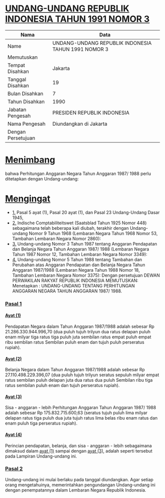 # [UNDANG-UNDANG REPUBLIK INDONESIA TAHUN 1991 NOMOR 3](http://example.org/legal/document/uu/1991/3)

| Nama | Data |
| ------ | ----- |
|Name|UNDANG-UNDANG REPUBLIK INDONESIA TAHUN 1991 NOMOR 3|
|Memutuskan||
|Tempat Disahkan|Jakarta|
|Tanggal Disahkan|19|
|Bulan Disahkan|7|
|Tahun Disahkan|1990|
|Jabatan Pengesah|PRESIDEN REPUBLIK INDONESIA|
|Nama Pengesah|Diundangkan di Jakarta|
|Dengan Persetujuan||
# [Menimbang](http://example.org/legal/document/uu/1991/3/menimbang)
bahwa Perhitungan Anggaran Negara Tahun Anggaran 1987/ 1988 perlu ditetapkan dengan Undang-undang:
# [Mengingat](http://example.org/legal/document/uu/1991/3/mengingat)

* [1.](http://example.org/legal/document/uu/1991/3/mengingat/point/0001) Pasal 5 ayat (1), Pasal 20 ayat (1), dan Pasal 23 Undang-Undang Dasar 1945,
* [2.](http://example.org/legal/document/uu/1991/3/mengingat/point/0002) Indische Comptabiliteitswet (Saatsblad Tahun 1925 Nomor 448) sebagaimana telah beberapa kali diubah, terakhir dengan Undang-undang Nomor 9 Tahun 1968 (Lembaran Negara Tahun 1968 Nomor 53, Tambahan Lembaran Negara Nomor 2860):
* [3.](http://example.org/legal/document/uu/1991/3/mengingat/point/0003) Undang-undang Nomor 3 Tahun 1987 tentang Anggaran Pendapatan dan Belanja Negara Tahun Anggaran 1987/ 1988 (Lembaran Negara Tahun 1987 Nomor 12, Tambahan Lembaran Negara Nomor 3349):
* [4.](http://example.org/legal/document/uu/1991/3/mengingat/point/0004) Undang-undang Nomor 5 Tahun 1988 tentang Tambahan dan Perubahan atas Anggaran Pendapatan dan Belanja Negara Tahun Anggaran 1987/1988 (Lembaran Negara Tahun 1988 Nomor 18, Tambahan Lembaran Negara Nomor 3375): Dengan persetujuan DEWAN PERWAKILAN RAKYAT REPUBLIK INDONESIA MEMUTUSKAN: Menetapkan : UNDANG-UNDANG TENTANG PERHITUNGAN ANGGARAN NEGARA TAHUN ANGGARAN 1987/ 1988.

### [Pasal 1](http://example.org/legal/document/uu/1991/3/pasal/0001)

#### [Ayat (1)](http://example.org/legal/document/uu/1991/3/pasal/0001/version/19900719/ayat/0001)
Pendapatan Negara dalam Tahun Anggaran 1987/1988 adalah sebesar Rp 21.286.330.944.996,70 (dua puluh tujuh trilyun dua ratus delapan puluh enam milyar tiga ratus tiga puluh juta sembilan ratus empat puluh empat ribu sembilan ratus Sembilan puluh enam dan tujuh puluh perseratus rupiah).

#### [Ayat (2)](http://example.org/legal/document/uu/1991/3/pasal/0001/version/19900719/ayat/0002)
Belanja Negara dalam Tahun Anggaran 1987/1988 adalah sebesar Rp 27.110.498.229.396,07 (dua puluh tujuh trilyun seratus sepuluh milyar empat ratus sembilan puluh delapan juta dua ratus dua puluh Sembilan ribu tiga ratus sembilan puluh enam dan tujuh perseratus rupiah).

#### [Ayat (3)](http://example.org/legal/document/uu/1991/3/pasal/0001/version/19900719/ayat/0003)
Sisa - anggaran - lebih Perhitungan Anggaran Tahun Anggaran 1987/ 1988 adalah sebesar Rp 175.832.715.600,63 (seratus tujuh puluh lima milyar delapan ratus tiga puluh dua juta tujuh ratus lima belas ribu enam ratus dan enam puluh tiga perseratus rupiah).

#### [Ayat (4)](http://example.org/legal/document/uu/1991/3/pasal/0001/version/19900719/ayat/0004)
Perincian pendapatan, belanja, dan sisa - anggaran - lebih sebagaimana dimaksud dalam [ayat (1)](http://example.org/legal/document/uu/1991/3/pasal/0001/version/19900719/ayat/0001) sampai dengan [ayat (3)](http://example.org/legal/document/uu/1991/3/pasal/0001/version/19900719/ayat/0003), adalah seperti tersebut pada Lampiran Undang-undang ini.


### [Pasal 2](http://example.org/legal/document/uu/1991/3/pasal/0002)
Undang-undang ini mulai berlaku pada tanggal diundangkan. Agar setiap orang mengetahuinya, memerintahkan pengundangan Undang-undang ini dengan penempatannya dalam Lembaran Negara Republik Indonesia.
